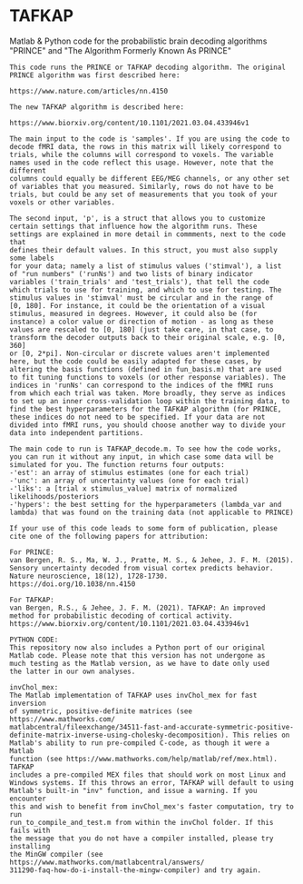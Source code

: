 # TAFKAP
Matlab & Python code for the probabilistic brain decoding algorithms "PRINCE" and "The Algorithm Formerly Known As PRINCE"

    This code runs the PRINCE or TAFKAP decoding algorithm. The original
    PRINCE algorithm was first described here: 

    https://www.nature.com/articles/nn.4150

    The new TAFKAP algorithm is described here:

    https://www.biorxiv.org/content/10.1101/2021.03.04.433946v1

    The main input to the code is 'samples'. If you are using the code to
    decode fMRI data, the rows in this matrix will likely correspond to
    trials, while the columns will correspond to voxels. The variable 
    names used in the code reflect this usage. However, note that the different
    columns could equally be different EEG/MEG channels, or any other set
    of variables that you measured. Similarly, rows do not have to be
    trials, but could be any set of measurements that you took of your
    voxels or other variables. 

    The second input, 'p', is a struct that allows you to customize        
    certain settings that influence how the algorithm runs. These
    settings are explained in more detail in commments, next to the code that
    defines their default values. In this struct, you must also supply some labels
    for your data; namely a list of stimulus values ('stimval'), a list
    of "run numbers" ('runNs') and two lists of binary indicator
    variables ('train_trials' and 'test_trials'), that tell the code 
    which trials to use for training, and which to use for testing. The
    stimulus values in 'stimval' must be circular and in the range of 
    [0, 180]. For instance, it could be the orientation of a visual
    stimulus, measured in degrees. However, it could also be (for
    instance) a color value or direction of motion - as long as these
    values are rescaled to [0, 180] (just take care, in that case, to
    transform the decoder outputs back to their original scale, e.g. [0, 360]
    or [0, 2*pi]. Non-circular or discrete values aren't implemented
    here, but the code could be easily adapted for these cases, by 
    altering the basis functions (defined in fun_basis.m) that are used 
    to fit tuning functions to voxels (or other response variables). The
    indices in 'runNs' can correspond to the indices of the fMRI runs
    from which each trial was taken. More broadly, they serve as indices
    to set up an inner cross-validation loop within the training data, to
    find the best hyperparameters for the TAFKAP algorithm (for PRINCE, 
    these indices do not need to be specified. If your data are not
    divided into fMRI runs, you should choose another way to divide your
    data into independent partitions. 
    
    The main code to run is TAFKAP_decode.m. To see how the code works, 
    you can run it without any input, in which case some data will be 
    simulated for you. The function returns four outputs: 
    -'est': an array of stimulus estimates (one for each trial)
    -'unc': an array of uncertainty values (one for each trial)
    -'liks': a [trial x stimulus_value] matrix of normalized
    likelihoods/posteriors
    -'hypers': the best setting for the hyperparameters (lambda_var and
    lambda) that was found on the training data (not applicable to PRINCE) 

    If your use of this code leads to some form of publication, please
    cite one of the following papers for attribution:

    For PRINCE:
    van Bergen, R. S., Ma, W. J., Pratte, M. S., & Jehee, J. F. M. (2015). 
    Sensory uncertainty decoded from visual cortex predicts behavior. 
    Nature neuroscience, 18(12), 1728-1730. https://doi.org/10.1038/nn.4150

    For TAFKAP:
    van Bergen, R.S., & Jehee, J. F. M. (2021). TAFKAP: An improved 
    method for probabilistic decoding of cortical activity. 
    https://www.biorxiv.org/content/10.1101/2021.03.04.433946v1
    
    PYTHON CODE:
    This repository now also includes a Python port of our original 
    Matlab code. Please note that this version has not undergone as
    much testing as the Matlab version, as we have to date only used
    the latter in our own analyses. 

    invChol_mex:
    The Matlab implementation of TAFKAP uses invChol_mex for fast inversion
    of symmetric, positive-definite matrices (see https://www.mathworks.com/
    matlabcentral/fileexchange/34511-fast-and-accurate-symmetric-positive-
    definite-matrix-inverse-using-cholesky-decomposition). This relies on
    Matlab's ability to run pre-compiled C-code, as though it were a Matlab
    function (see https://www.mathworks.com/help/matlab/ref/mex.html). TAFKAP 
    includes a pre-compiled MEX files that should work on most Linux and 
    Windows systems. If this throws an error, TAFKAP will default to using 
    Matlab's built-in "inv" function, and issue a warning. If you encounter 
    this and wish to benefit from invChol_mex's faster computation, try to run
    run_to_compile_and_test.m from within the invChol folder. If this fails with
    the message that you do not have a compiler installed, please try installing
    the MinGW compiler (see https://www.mathworks.com/matlabcentral/answers/
    311290-faq-how-do-i-install-the-mingw-compiler) and try again. 
    
